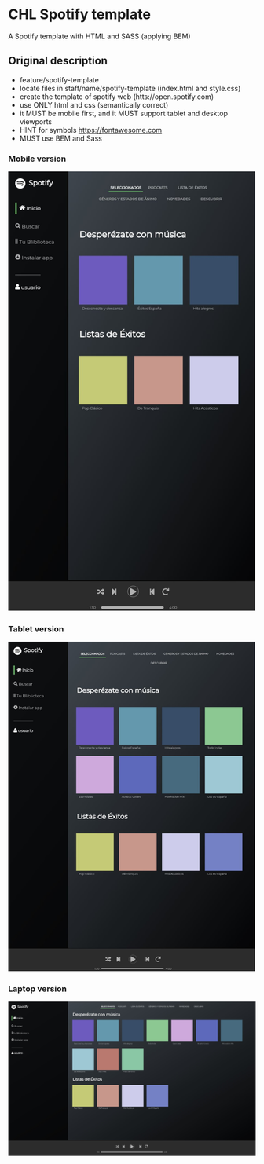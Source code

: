 # CHL Spotify template

A Spotify template with HTML and SASS (applying BEM)

## Original description

* feature/spotify-template
* locate files in staff/name/spotify-template (index.html and style.css)
* create the template of spotify web (htts://open.spotify.com)
* use ONLY html and css (semantically correct)
* it MUST be mobile first, and it MUST support tablet and desktop viewports
* HINT for symbols https://fontawesome.com
* MUST use BEM and Sass

### Mobile version

![mobile](./images/Mobile.jpg)

### Tablet version

![tablet](./images/Tablet.jpg)

### Laptop version

![laptop](./images/Laptop.jpg)